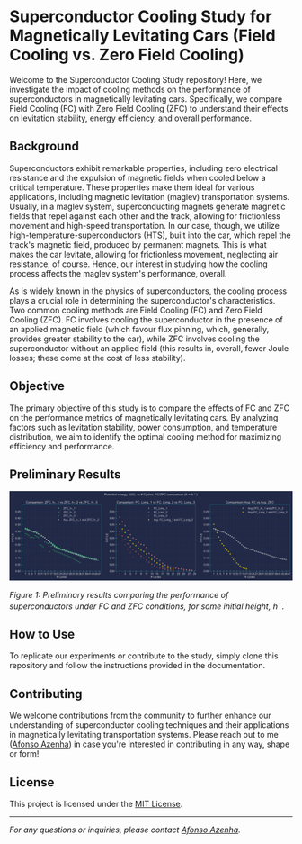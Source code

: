 # Superconductor Cooling Study for Magnetically Levitating Cars (Field Cooling vs. Zero Field Cooling)

Welcome to the Superconductor Cooling Study repository! Here, we investigate the impact of cooling methods on the performance of superconductors in magnetically levitating cars. Specifically, we compare Field Cooling (FC) with Zero Field Cooling (ZFC) to understand their effects on levitation stability, energy efficiency, and overall performance.

## Background

Superconductors exhibit remarkable properties, including zero electrical resistance and the expulsion of magnetic fields when cooled below a critical temperature. These properties make them ideal for various applications, including magnetic levitation (maglev) transportation systems. Usually, in a maglev system, superconducting magnets generate magnetic fields that repel against each other and the track, allowing for frictionless movement and high-speed transportation. In our case, though, we utilize high-temperature-superconductors (HTS), built into the car, which repel the track's magnetic field, produced by permanent magnets. This is what makes the car levitate, allowing for frictionless movement, neglecting air resistance, of course.  Hence, our interest in studying how the cooling process affects the maglev system's performance, overall.

As is widely known in the physics of superconductors, the cooling process plays a crucial role in determining the superconductor's characteristics. Two common cooling methods are Field Cooling (FC) and Zero Field Cooling (ZFC). FC involves cooling the superconductor in the presence of an applied magnetic field (which favour flux pinning, which, generally, provides greater stability to the car), while ZFC involves cooling the superconductor without an applied field (this results in, overall, fewer Joule losses; these come at the cost of less stability).

## Objective

The primary objective of this study is to compare the effects of FC and ZFC on the performance metrics of magnetically levitating cars. By analyzing factors such as levitation stability, power consumption, and temperature distribution, we aim to identify the optimal cooling method for maximizing efficiency and performance.

## Preliminary Results

![Preliminary Results](./Notebooks/Plots/Comparison_FC_vs_ZFC.png)

*Figure 1: Preliminary results comparing the performance of superconductors under FC and ZFC conditions, for some initial height, $h^{-}$.*

## How to Use

To replicate our experiments or contribute to the study, simply clone this repository and follow the instructions provided in the documentation.

## Contributing

We welcome contributions from the community to further enhance our understanding of superconductor cooling techniques and their applications in magnetically levitating transportation systems. Please reach out to me ([Afonso Azenha](mailto:afonso.azenha@tecnico.ulisboa.pt)) in case you're interested in contributing in any way, shape or form!

## License

This project is licensed under the [MIT License](LICENSE).

---

*For any questions or inquiries, please contact [Afonso Azenha](mailto:afonso.azenha@tecnico.ulisboa.pt).*
